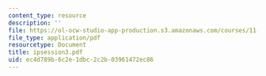 ```yaml
---
content_type: resource
description: ''
file: https://ol-ocw-studio-app-production.s3.amazonaws.com/courses/11-332j-urban-design-fall-2003/ec4d789b6c2e1dbc2c2b03961472ec86_ipsession3.pdf
file_type: application/pdf
resourcetype: Document
title: ipsession3.pdf
uid: ec4d789b-6c2e-1dbc-2c2b-03961472ec86
---
```

